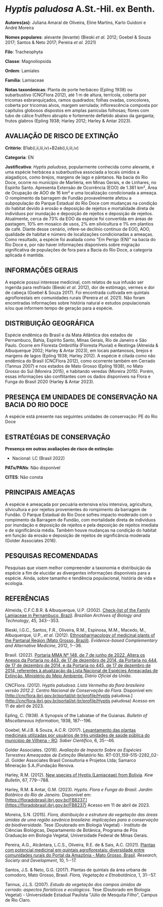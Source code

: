 # *Hyptis paludosa* A.St.-Hil. ex Benth.

**Autores(as)**: Juliana Amaral de Oliveira, Eline Martins, Karlo Guidoni e André Moreira

**Nomes populares**: alevante (levante) (Bieski *et al.* 2012; Goebel & Souza 2017; Santos & Neto 2017; Pereira *et al.* 2021)

**Filo**: Tracheophyta

**Classe**: Magnoliopsida

**Ordem**: Lamiales

**Família**: Lamiaceae

**Notas taxonômicas**: Planta de porte herbáceo (Epling 1938) ou subarbustivo (CNCFlora 2012), até 1 m de altura, terrícola, coberta por tricomas esbranquiçados, ramos quadrados; folhas ovadas, concolores, coberta por tricomas alvos, margem serrulada; inflorescência composta por capítulos globosos dispostos em amplas panículas folhosas; flores com tubo de cálice frutífero abrupto e fortemente defletido abaixo da garganta; frutos glabros (Epling 1938; Harley 2012; Harley & Antar 2023).

## AVALIAÇÃO DE RISCO DE EXTINÇÃO

**Critério**: B1ab(i,ii,iii,iv)+B2ab(i,ii,iii,iv)

**Categoria**: EN

**Justificativa**: *Hyptis paludosa*, popularmente conhecida como alevante, é uma espécie herbácea a subarbustiva associada a locais úmidos a alagadiços, como brejos, margens de lago e pântanos. Na bacia do Rio Doce, ocorre no município de Marliéria, em Minas Gerais, e de Linhares, no Espírito Santo. Apresenta Extensão de Ocorrência (EOO) de 1.361 km², Área de Ocupação de AOO de 16 km² e uma localização condicionada a ameaça. O rompimento da barragem de Fundão provavelmente afetou a subpopulação do Parque Estadual do Rio Doce com mudanças na condição do habitat devido à erosão e deposição de rejeitos e mortalidade direta de indivíduos por inundação e deposição de rejeitos e deposição de rejeitos. Atualmente, cerca de 73% da EOO da espécie foi convertida em áreas de pastagem, 10% em mosaico de usos, 2% em silvicultura e 1% em plantios de café. Diante desse cenário, infere-se declínio contínuo de EOO, AOO, qualidade de habitat e número de
localizações condicionadas a ameaças. Como resultado, a espécie foi avaliada como "Em Perigo (EN)" na bacia do Rio Doce e, por não haver informações disponíveis sobre migração significativa de populações de fora para a Bacia do Rio Doce, a categoria aplicada é mantida.

## INFORMAÇÕES GERAIS

A espécie possui interesse medicinal, com relatos de sua infusão ser ingerida para resfriado (Bieski *et al.* 2012), dor de estômago, vermes e dor de cabeça (Goebel & Souza 2017). Foi encontrada cultivada em quintais agroflorestais em comunidades rurais (Pereira *et al.* 2021).  Não foram encontradas informações sobre história natural e estudos populacionais e/ou que informem tempo de geração para a espécie.

## DISTRIBUIÇÃO GEOGRÁFICA

Espécie endêmica do Brasil e da Mata Atlântica dos estados de Pernambuco, Bahia, Espírito Santo, Minas Gerais, Rio de Janeiro e São Paulo. Ocorre em Floresta Ombrófila (Floresta Pluvial) e Restinga (Almeida & Albuquerque 2002; Harley & Antar 2023), em locais pantanosos, brejos e margens de lagos (Epling 1938; Harley 2012). A espécie é citada como não endêmica do Brasil (CNCFlora 2012), como ocorrente também em Cerrado (Tannus 2007) e nos estados de Mato Grosso (Epling 1938), no Mato Grosso do Sul (Moreira 2015), e habitando veredas (Moreira 2015).  Porém, essas informações são conflitantes com os dados disponíveis na Flora e Funga do Brasil 2020 (Harley & Antar 2023).

## PRESENÇA EM UNIDADES DE CONSERVAÇÃO NA BACIA DO RIO DOCE

A espécie está presente nas seguintes unidades de conservação: PE do Rio Doce

## ESTRATÉGIAS DE CONSERVAÇÃO

**Presença em outras avaliações de risco de extinção:**

-   Nacional: LC (Brasil 2022)

**PATs/PANs**: Não disponível

**CITES**: Não consta

## PRINCIPAIS AMEAÇAS

A espécie é ameaçada por pecuária extensiva e/ou intensiva, agricultura, silvicultura e por rejeitos provenientes do rompimento da barragem de Fundão. O Parque Estadual do Rio Doce sofreu impacto moderado com o rompimento da Barragem de Fundão, com mortalidade direta de indivíduos por inundação e deposição de rejeitos e pela deposição de rejeitos imediata e de significância média. Também houve mudanças na condição do habitat em função da erosão e deposição de rejeitos de significância moderada (Golder Associates 2016).

## PESQUISAS RECOMENDADAS

Pesquisas que visem melhor compreender a taxonomia e distribuição da espécie a fim de elucidar as divergentes informações disponíveis para a espécie. Ainda, sobre tamanho e tendência populacional, história de vida e ecologia.

## REFERÊNCIAS

Almeida, C.F.C.B.R. & Albuquerque, U.P. (2002). [Check-list of the Family Lamiaceae in Pernambuco, Brazil](https://doi.org/10.1590/S1516-89132002000300013). *Brazilian Archives of Biology and Technology*, 45, 343--353.

Bieski, I.G.C., Santos, F.R., Oliveira, R.M., Espinosa, M.M., Macedo, M., Albuquerque, U.P., *et al.* (2012). [Ethnopharmacology of medicinal plants of the Pantanal Region (Mato Grosso, Brazil)](https://doi.org/10.1155/2012/272749). *Evidence-based Complementary and Alternative Medicine*, 2012, 1--36.

Brasil. (2022). [Portaria MMA Nº 148, de 7 de junho de 2022. Altera os Anexos da Portaria no 443, de 17 de dezembro de 2014, da Portaria no 444, de 17 de dezembro de 2014, e da Portaria no 445, de 17 de dezembro de 2014, referentes à atualização da Lista Nacional de Espécies Ameaçadas de Extinção. Ministério do Meio Ambiente.](https://in.gov.br/en/web/dou/-/portaria-mma-n-148-de-7-de-junho-de-2022-406272733) *Diário Oficial da União*.

CNCFlora. (2012). *Hyptis paludosa*. *Lista Vermelha da flora brasileira versão 2012.2. Centro Nacional de Conservação da Flora*. Disponível em: [http://cncflora.jbrj.gov.br/portal/pt-br/profile/Hyptis paludosa.](http://cncflora.jbrj.gov.br/portal/pt-br/profile/Hyptis paludosa) Acesso em 11 de abril de 2023.

Epling, C. (1938). A Synopsis of the Labiatae of the Guianas. *Bulletin of Miscellaneous Information*, 1938, 187--196.

Goebel, M.J.B. & Souza, A.C.R. (2017). [Levantamento das plantas medicinais utilizadas por usuários de três unidades de saúde pública do município de Vilhena - RO](https://dx.doi.org/10.22614/resc-v6-n2-677).  *Saber Científico*, 6, 35--46.

Golder Associates. (2016). *Avaliação de Impacto Sobre as Espécies Terrestres Ameaçadas de Extinção* (Relatório No.  RT-031_159-515-2282_02-J). Golder Associates Brasil Consultoria e Projetos Ltda; Samarco Mineração S.A./Fundação Renova.

Harley, R.M. (2012). [New species of Hyptis (Lamiaceae) from Bolivia](https://doi.org/10.1007/s12225-012-9407-z). *Kew Bulletin*, 67, 779--788.

Harley, R.M. & Antar, G.M. (2023). *Hyptis*. *Flora e Funga do Brasil.  Jardim Botânico do Rio de Janeiro*. Disponível em: [https://floradobrasil.jbrj.gov.br/FB8237.](https://floradobrasil.jbrj.gov.br/FB8237) Acesso em 11 de abril de 2023.

Moreira, S.N. (2015). *Flora, distribuição e estrutura da vegetação das áreas úmidas de uma região savânica brasileira: implicações para a conservação da biodiversidade*. Tese (Doutorado em Biologia Vegetal) - Instituto de Ciências Biológicas, Departamento de Botânica, Programa de Pós Graduação em Biologia Vegetal, Universidade Federal de Minas Gerais.

Pereira, A.G., Alcântara, L.C.S., Oliveira, R.E. de & Sais, A.C. (2021).  [Plantas com potencial medicinal em quintais agroflorestais: diversidade entre comunidades rurais do Portal da Amazônia - Mato Grosso, Brasil](https://doi.org/10.33448/rsd-v10i6.15713). *Research, Society and Development*, 10, 1--17.

Santos, J.S. & Neto, G.G. (2017). Plantas de quintais da área urbana de comodoro, Mato Grosso, Brasil. *Flora, Vegetação e Etnobotânica*, 1, 31--57.

Tannus, J.L.S. (2007). *Estudo da vegetação dos campos úmidos de cerrado: aspectos florísticos e ecológicos*. Tese (Doutorado em Biologia Vegetal) - Universidade Estadual Paulista "Júlio de Mesquita Filho", Campus de Rio Claro.
